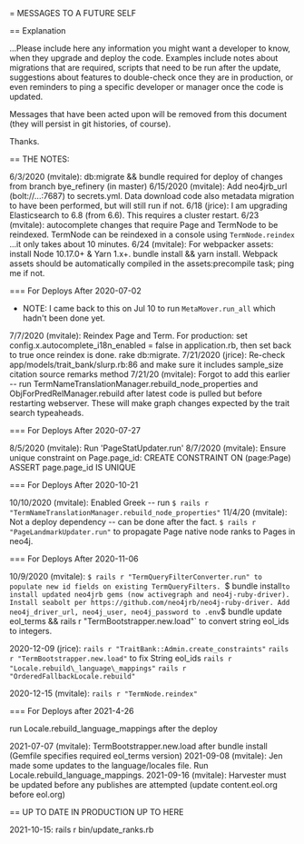 = MESSAGES TO A FUTURE SELF

== Explanation

...Please include here any information you might want a developer to know, when
they upgrade and deploy the code. Examples include notes about migrations that
are required, scripts that need to be run after the update, suggestions about
features to double-check once they are in production, or even reminders to ping
a specific developer or manager once the code is updated.

Messages that have been acted upon will be removed from this document (they will
persist in git histories, of course).

Thanks.

== THE NOTES:

6/3/2020 (mvitale): db:migrate && bundle required for deploy of changes from branch bye\_refinery (in master)
6/15/2020 (mvitale): Add neo4jrb_url (bolt://...:7687) to secrets.yml. Data download code also metadata migration to have been performed, but will still run if not.
6/18 (jrice): I am upgrading Elasticsearch to 6.8 (from 6.6). This requires a cluster restart.
6/23 (mvitale): autocomplete changes that require Page and TermNode to be reindexed. TermNode can be reindexed in a console using `TermNode.reindex` ...it only takes about 10 minutes.
6/24 (mvitale): For webpacker assets: install Node 10.17.0+ & Yarn 1.x+. bundle install && yarn install. Webpack assets should be automatically compiled in the assets:precompile task; ping me if not.

=== For Deploys After 2020-07-02

* NOTE: I came back to this on Jul 10 to run `MetaMover.run_all` which hadn't been done yet.

7/7/2020 (mvitale): Reindex Page and Term. For production: set config.x.autocomplete\_i18n\_enabled = false in application.rb, then set back to true once reindex is done. rake db:migrate.
7/21/2020 (jrice): Re-check app/models/trait_bank/slurp.rb:86 and make sure it
  includes sample_size citation source remarks method
7/21/20 (mvitale): Forgot to add this earlier -- run TermNameTranslationManager.rebuild\_node\_properties and ObjForPredRelManager.rebuild after latest code is pulled but before restarting webserver. These will make graph changes expected by the trait search typeaheads.

=== For Deploys After 2020-07-27

8/5/2020 (mvitale): Run 'PageStatUpdater.run'
8/7/2020 (mvitale): Ensure unique constraint on Page.page\_id: CREATE CONSTRAINT ON (page:Page) ASSERT page.page\_id IS UNIQUE

=== For Deploys After 2020-10-21

10/10/2020 (mvitale): Enabled Greek -- run `$ rails r "TermNameTranslationManager.rebuild_node_properties"`
11/4/20 (mvitale): Not a deploy dependency -- can be done after the fact. `$ rails r "PageLandmarkUpdater.run"` to propagate Page native node ranks to Pages in neo4j.

=== For Deploys After 2020-11-06

10/9/2020 (mvitale):
`$ rails r "TermQueryFilterConverter.run" to populate new id fields on existing TermQueryFilters.
`$ bundle install` to install updated neo4jrb gems (now activegraph and neo4j-ruby-driver). Install seabolt per https://github.com/neo4jrb/neo4j-ruby-driver.
Add neo4j_driver_url, neo4j_user, neo4j_password to .env
`$ bundle update eol\_terms && rails r "TermBootstrapper.new.load"` to convert string eol\_ids to integers.

2020-12-09 (jrice):
`rails r "TraitBank::Admin.create_constraints"`
`rails r "TermBootstrapper.new.load"` to fix String eol_ids
`rails r "Locale.rebuild\_language\_mappings"`
`rails r "OrderedFallbackLocale.rebuild"`

2020-12-15 (mvitale):
`rails r "TermNode.reindex"`

=== For Deploys after 2021-4-26

run Locale.rebuild_language_mappings after the deploy

2021-07-07 (mvitale): TermBootstrapper.new.load after bundle install (Gemfile specifies required eol_terms version)
2021-09-08 (mvitale): Jen made some updates to the language/locales file. Run Locale.rebuild_language_mappings.
2021-09-16 (mvitale): Harvester must be updated before any publishes are attempted (update content.eol.org before eol.org)

== UP TO DATE IN PRODUCTION UP TO HERE

2021-10-15: rails r bin/update_ranks.rb
